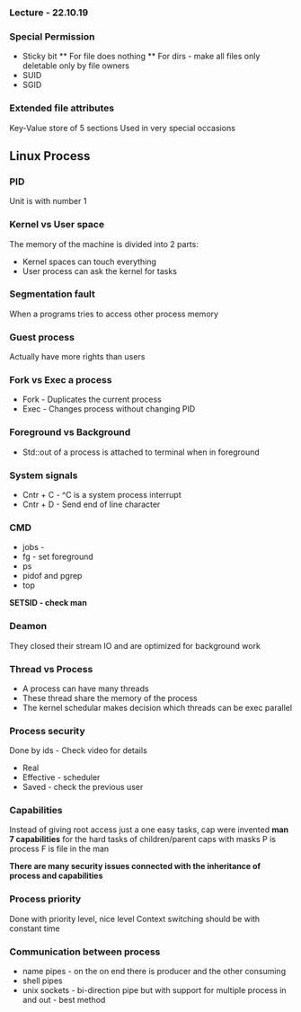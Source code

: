 ### Lecture - 22.10.19

### Special Permission
* Sticky bit
** For file does nothing
** For dirs - make all files only deletable only by file owners
* SUID
* SGID

### Extended file attributes
Key-Value store of 5 sections
Used in very special occasions

## Linux Process

### PID
Unit is with number 1

### Kernel vs User space
The memory of the machine is divided into 2 parts:  
* Kernel spaces can touch everything
* User process can ask the kernel for tasks

### Segmentation fault
When a programs tries to access other process memory

### Guest process
Actually have more rights than users

### Fork vs Exec a process
* Fork - Duplicates the current process
* Exec - Changes process without changing PID

### Foreground vs Background
* Std::out of a process is attached to terminal when in foreground

### System signals
* Cntr + C - ^C is a system process interrupt
* Cntr + D - Send end of line character

### CMD
* jobs -
* fg - set foreground
* ps
* pidof and pgrep
* top

**SETSID - check man**

### Deamon
They closed their stream IO and are optimized for background work

### Thread vs Process
* A process can have many threads
* These thread share the memory of the process
* The kernel schedular makes decision which threads can be exec parallel

### Process security
Done by ids - Check video for details
* Real
* Effective - scheduler
* Saved - check the previous user

### Capabilities
Instead of giving root access just a one easy tasks, cap were invented
**man 7 capabilities** for the hard tasks of children/parent caps with masks
P is process F is file in the man

**There are many security issues connected with the inheritance of process and
capabilities**

### Process priority
Done with priority level, nice level
Context switching should be with constant time

### Communication between process
* name pipes - on the on end there is producer and the other consuming
* shell pipes
* unix sockets - bi-direction pipe but with support for multiple process
in and out - best method